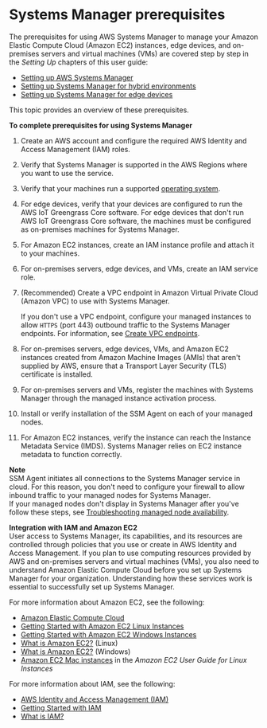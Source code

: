# Systems Manager prerequisites<a name="systems-manager-prereqs"></a>

The prerequisites for using AWS Systems Manager to manage your Amazon Elastic Compute Cloud \(Amazon EC2\) instances, edge devices, and on\-premises servers and virtual machines \(VMs\) are covered step by step in the *Setting Up* chapters of this user guide:
+ [Setting up AWS Systems Manager](systems-manager-setting-up.md)
+ [Setting up Systems Manager for hybrid environments](systems-manager-managedinstances.md)
+ [Setting up Systems Manager for edge devices](systems-manager-setting-up-edge-devices.md)

This topic provides an overview of these prerequisites\. 

**To complete prerequisites for using Systems Manager**

1. Create an AWS account and configure the required AWS Identity and Access Management \(IAM\) roles\.

1. Verify that Systems Manager is supported in the AWS Regions where you want to use the service\.

1. Verify that your machines run a supported [operating system](https://docs.aws.amazon.com/systems-manager/latest/userguide/prereqs-operating-systems.html)\.

1. For edge devices, verify that your devices are configured to run the AWS IoT Greengrass Core software\. For edge devices that don't run AWS IoT Greengrass Core software, the machines must be configured as on\-premises machines for Systems Manager\.

1. For Amazon EC2 instances, create an IAM instance profile and attach it to your machines\.

1. For on\-premises servers, edge devices, and VMs, create an IAM service role\.

1. \(Recommended\) Create a VPC endpoint in Amazon Virtual Private Cloud \(Amazon VPC\) to use with Systems Manager\. 

   If you don't use a VPC endpoint, configure your managed instances to allow `HTTPS` \(port 443\) outbound traffic to the Systems Manager endpoints\. For information, see [Create VPC endpoints](https://docs.aws.amazon.com/systems-manager/latest/userguide/setup-create-vpc.html)\.

1. For on\-premises servers, edge devices, VMs, and Amazon EC2 instances created from Amazon Machine Images \(AMIs\) that aren't supplied by AWS, ensure that a Transport Layer Security \(TLS\) certificate is installed\.

1. For on\-premises servers and VMs, register the machines with Systems Manager through the managed instance activation process\.

1. Install or verify installation of the SSM Agent on each of your managed nodes\.

1. For Amazon EC2 instances, verify the instance can reach the Instance Metadata Service \(IMDS\)\. Systems Manager relies on EC2 instance metadata to function correctly\.

**Note**  
SSM Agent initiates all connections to the Systems Manager service in cloud\. For this reason, you don't need to configure your firewall to allow inbound traffic to your managed nodes for Systems Manager\.  
If your managed nodes don't display in Systems Manager after you've follow these steps, see [Troubleshooting managed node availability](troubleshooting-managed-instances.md)\.

**Integration with IAM and Amazon EC2**  
User access to Systems Manager, its capabilities, and its resources are controlled through policies that you use or create in AWS Identity and Access Management\. If you plan to use computing resources provided by AWS and on\-premises servers and virtual machines \(VMs\), you also need to understand Amazon Elastic Compute Cloud before you set up Systems Manager for your organization\. Understanding how these services work is essential to successfully set up Systems Manager\.

For more information about Amazon EC2, see the following:
+ [Amazon Elastic Compute Cloud](http://aws.amazon.com/ec2/)
+ [Getting Started with Amazon EC2 Linux Instances](https://docs.aws.amazon.com/AWSEC2/latest/UserGuide/EC2_GetStarted.html)
+ [Getting Started with Amazon EC2 Windows Instances](https://docs.aws.amazon.com/AWSEC2/latest/WindowsGuide/EC2_GetStarted.html)
+  [What is Amazon EC2?](https://docs.aws.amazon.com/AWSEC2/latest/UserGuide/concepts.html) \(Linux\)
+ [What is Amazon EC2?](https://docs.aws.amazon.com/AWSEC2/latest/WindowsGuide/concepts.html) \(Windows\)
+ [Amazon EC2 Mac instances](https://docs.aws.amazon.com/AWSEC2/latest/UserGuide/ec2-mac-instances.html) in the *Amazon EC2 User Guide for Linux Instances*

For more information about IAM, see the following:
+ [AWS Identity and Access Management \(IAM\)](http://aws.amazon.com/iam/)
+ [Getting Started with IAM](https://docs.aws.amazon.com/IAM/latest/UserGuide/getting-started.html)
+ [What is IAM?](https://docs.aws.amazon.com/IAM/latest/UserGuide/)
